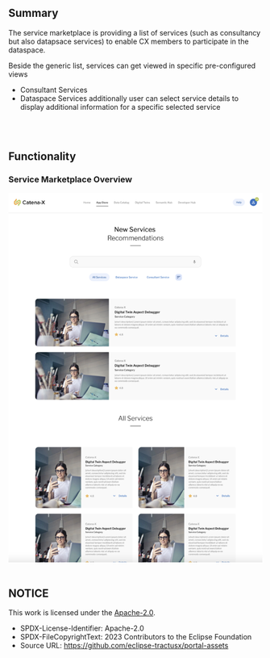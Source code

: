 ## Summary

The service marketplace is providing a list of services (such as consultancy but also datapsace services) to enable CX members to participate in the dataspace.

Beside the generic list, services can get viewed in specific pre-configured views

- Consultant Services
- Dataspace Services
  additionally user can select service details to display additional information for a specific selected service

<br>
<br>

## Functionality

### Service Marketplace Overview

<img width="583" alt="image" src="https://raw.githubusercontent.com/eclipse-tractusx/portal-assets/main/docs/static/service-overview.png">

<br>
<br>

## NOTICE

This work is licensed under the [Apache-2.0](https://www.apache.org/licenses/LICENSE-2.0).

- SPDX-License-Identifier: Apache-2.0
- SPDX-FileCopyrightText: 2023 Contributors to the Eclipse Foundation
- Source URL: https://github.com/eclipse-tractusx/portal-assets
